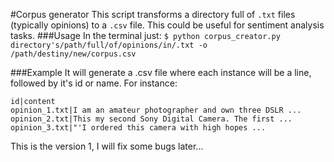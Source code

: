 #Corpus generator
This script transforms a directory full of `.txt` files (typically opinions) to a `.csv` file. This could be useful for sentiment analysis tasks.
###Usage
In the terminal just:
`$ python corpus_creator.py directory's/path/full/of/opinions/in/.txt -o /path/destiny/new/corpus.csv`

###Example
It will generate a .csv file where each instance will be a line, followed by it's id or name. For instance:
```
id|content
opinion_1.txt|I am an amateur photographer and own three DSLR ...
opinion_2.txt|This my second Sony Digital Camera. The first ...
opinion_3.txt|"'I ordered this camera with high hopes ...
```

This is the version 1, I will fix some bugs later...

